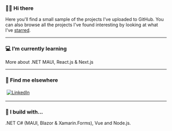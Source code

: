 ### 🙋‍♂️ Hi there 

Here you'll find a small sample of the projects I've uploaded to GitHub. You can also browse all the projects I've found interesting by looking at what I've [starred](https://github.com/edinSahbaz?tab=stars). 

---
### 💻 I’m currently learning
More about .NET MAUI, React.js & Next.js


---
### 📢 Find me elsewhere
  <a href="https://www.linkedin.com/in/edinsahbaz/">
    <img src="https://raw.githubusercontent.com/MikeCodesDotNET/MikeCodesDotNET/a8abbf37441f3253f74ea255a47f289208d7568c/Resources/linkedIn.svg" alt="LinkedIn" style="vertical-align:top; margin:4px">
  </a>  
<hr>

### 🚧 I build with...
.NET C# (MAUI, Blazor & Xamarin.Forms), Vue and Node.js.

</p>
